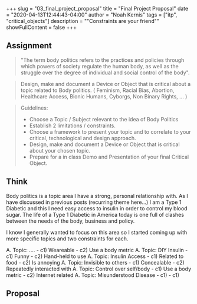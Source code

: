 +++
slug = "03_final_project_proposal"
title = "Final Project Proposal"
date = "2020-04-13T12:44:43-04:00"
author = "Noah Kernis"
tags = ["itp", "critical_objects"]
description = "\"Constraints are your friend\""
showFullContent = false
+++

## Assignment

> "The term body politics refers to the practices and policies through which powers of society regulate the human body, as well as the struggle over the degree of individual and social control of the body".

> Design, make and document a Device or Object that is critical about a topic related to Body politics. ( Feminism, Racial Bias, Abortion, Healthcare Access, Bionic Humans, Cyborgs, Non Binary Rights, ... )

> Guidelines:
>    - Choose a Topic / Subject relevant to the idea of Body Politics
>    - Establish 2 limitations / constraints.
>    - Choose a framework to present your topic and to correlate to your critical, technological and design approach.
>    - Design, make and document a Device or Object that is critical about your chosen topic.
>    - Prepare for a in class Demo and Presentation of your final Critical Object.

## Think

Body politics is a topic area I have a strong, personal relationship with. As I have discussed in previous posts (recurring theme here...) I am a Type 1 Diabetic and this I need easy access to insulin in order to control my blood sugar. The life of a Type 1 Diabetic in America today is one full of clashes between the needs of the body, business and policy. 

I know I generally wanted to focus on this area so I started coming up with more specific topics and two constraints for each.

<!-- TODO: PHOTO OF NOTEBOOK -->
<!-- {{< figure src="img/..." alt="..." caption="[ ... ]" >}} -->

A. Topic: ....
	- c1) Weareable
	- c2) Use a body metric
A. Topic: DIY Insulin
	- c1) Funny 
	- c2) Hand-held to use
A. Topic: Insulin Access
	- c1) Related to food
	- c2) Is annoying 
A. Topic: Invisible to others
	- c1) Concealable
	- c2) Repeatedly interacted with 
A. Topic: Control over self/body
	- c1) Use a body metric
	- c2) Internet related
A. Topic: Misunderstood Disease
	- c1) 
	- c1) 

## Proposal

